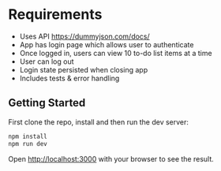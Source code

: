 # Requirements

- Uses API https://dummyjson.com/docs/
- App has login page which allows user to authenticate
- Once logged in, users can view 10 to-do list items at a time
- User can log out
- Login state persisted when closing app
- Includes tests & error handling

## Getting Started

First clone the repo, install and then run the dev server:

```bash
npm install
npm run dev
```

Open [http://localhost:3000](http://localhost:3000) with your browser to see the result.
